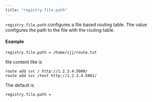 ```yaml
---
title: "registry.file.path"
---
```


`registry.file.path` configures a file based routing table.
The value configures the path to the file with the routing table.

#### Example
	registry.file.path = /home/zjj/route.txt
file content like is
```
route add svc / http://1.2.3.4:5000/
route add svc /test http://1.2.3.4:5001/
```
The default is

	registry.file.path =
